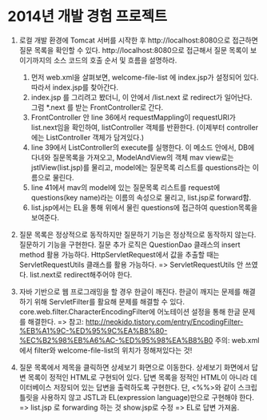 2014년 개발 경험 프로젝트
=========

1. 로컬 개발 환경에 Tomcat 서버를 시작한 후 http://localhost:8080으로 접근하면 질문 목록을 확인할 수 있다. http://localhost:8080으로 접근해서 질문 목록이 보이기까지의 소스 코드의 호출 순서 및 흐름을 설명하라.

	1) 먼저 web.xml을 살펴보면, welcome-file-list 에 index.jsp가 설정되어 있다. 따라서 index.jsp를 찾아간다.
	2) index.jsp 를 그리려고 봤더니, 이 안에서 /list.next 로 redirect가 일어난다. 그럼 *.next 를 받는 FrontController로 간다.
	3) FrontController 안 line 36에서 requestMappling이 requestURI가 list.next임을 확인하여, listController 객체를 반환한다. (이제부터 controller에는 ListController 객체가 담겨있다.)
	4) line 39에서 ListController의 execute를 실행한다. 이 메소드 안에서, DB에 다녀와 질문목록을 가져오고, ModelAndView의 객체 mav view로는 jstlView(list.jsp)를 물리고, model에는 질문목록 리스트를 questions라는 이름으로 물린다.
	5) line 41에서 mav의 model에 있는 질문목록 리스트를 request에 questions(key name)라는 이름의 속성으로 물리고, list.jsp로 forward함.
	6) list.jsp에서는 EL을 통해 위에서 물린 questions에 접근하여 question목록을 보여준다.


2. 질문 목록은 정상적으로 동작하지만 질문하기 기능은 정상적으로 동작하지 않는다. 질문하기 기능을 구현한다. 질문 추가 로직은 QuestionDao 클래스의 insert method 활용 가능하다. HttpServletRequest에서 값을 추출할 때는 ServletRequestUtils 클래스를 활용 가능하다. 
=> ServletRequestUtils 안 쓰였다. list.next로 redirect해주어야 한다.

3. 자바 기반으로 웹 프로그래밍을 할 경우 한글이 깨진다. 한글이 깨지는 문제를 해결하기 위해 ServletFilter를 활요해 문제를 해결할 수 있다. core.web.filter.CharacterEncodingFilter에 어노테이션 설정을 통해 한글 문제를 해결한다.
=>
참고: http://neokido.tistory.com/entry/EncodingFilter-%EB%A1%9C-%ED%95%9C%EA%B8%80-%EC%B2%98%EB%A6%AC-%ED%95%98%EA%B8%B0
주의: web.xml에서 filter와 welcome-file-list의 위치가 정해져있다는 것! 


4. 질문 목록에서 제목을 클릭하면 상세보기 화면으로 이동한다. 상세보기 화면에서 답변 목록이 정적인 HTML로 구현되어 있다. 답변 목록을 정적인 HTML이 아니라 데이터베이스 저장되어 있는 답변을 출력하도록 구현한다. 단, <%%>와 같이 스크립틀릿을 사용하지 않고 JSTL과 EL(expression language)만으로 구현해야 한다.
=> list.jsp 로 forwarding 하는 것 show.jsp로 수정
=> EL로 답변 가져옴.
